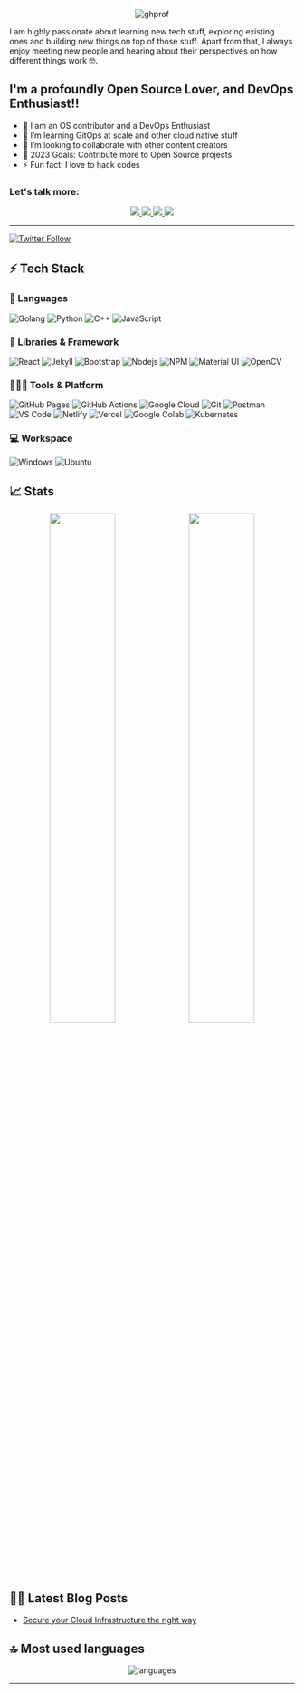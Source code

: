 <div align="center">
  
  ![ghprof](https://github.com/afzal442/afzal442/assets/11625672/0aec460c-259d-4aa7-ae7c-40c92b17aa73)
</div>

<!-- [![Website](https://img.shields.io/website?label=afzal-space.co&style=for-the-badge&url=https%3A%2F%2Fafzal-space.co)](https://afzal-space.co) -->

I am highly passionate about learning new tech stuff, exploring existing ones and building new things on top of those stuff. Apart from that, I always enjoy meeting new people and hearing about their perspectives on how different things work 🤓.


## I'm a profoundly Open Source Lover, and DevOps Enthusiast!!

- 🔭 I am an OS contributor and a DevOps Enthusiast
- 🌱 I’m learning GitOps at scale and other cloud native stuff
- 👯 I’m looking to collaborate with other content creators
- 🥅 2023 Goals: Contribute more to Open Source projects
- ⚡ Fun fact: I love to hack codes


### Let's talk more:  

<p align="center">
	<a href="https://www.linkedin.com/in/">
		<img src="https://img.shields.io/badge/LinkedIn-0077B5?style=for-the-badge&logo=linkedin&logoColor=white" />
	</a>
	<a href="https://twitter.com/Afzalshams1">
		<img src="https://img.shields.io/badge/Twitter-1DA1F2?style=for-the-badge&logo=twitter&logoColor=white" />
	</a>
	<a href="https://afzalhack.hashnode.dev/">
		<img src="https://img.shields.io/badge/hashnode-0A0A0A?style=for-the-badge&logo=hashnode&logoColor=blue" />
<!-- 	</a>
        <a href="https://asmit2952.github.io/">
		<img src="https://img.shields.io/badge/portfolio-1AA260?style=for-the-badge&logo=About.me&logoColor=white" />
	</a> -->
    <a>
        <a href="mailto:afzal442@gmail.com">
		<img src="https://img.shields.io/badge/Gmail-D14836?style=for-the-badge&logo=gmail&logoColor=white" />
	</a>
</p>

---
[![Twitter Follow](https://img.shields.io/twitter/follow/AfzalShams1?color=1DA1F2&logo=twitter&style=for-the-badge)](https://twitter.com/intent/follow?original_referer=https%3A%2F%2Fgithub.com%2FAfzalShams1&screen_name=AfzalShams1)

## ⚡ Tech Stack

### 🚀 Languages

![Golang](https://img.shields.io/badge/Golang-1DA1F2?style=for-the-badge&logo=golang&logoColor=white)
![Python](https://img.shields.io/badge/Python-FFD43B?style=for-the-badge&logo=python&logoColor=306998)
![C++](https://img.shields.io/badge/C%2B%2B-00599C?style=for-the-badge&logo=c%2B%2B&logoColor=white)
![JavaScript](https://img.shields.io/badge/JavaScript-323330?style=for-the-badge&logo=javascript&logoColor=F7DF1E)

### 🧩 Libraries & Framework

![React](https://img.shields.io/badge/React-20232A?style=for-the-badge&logo=react&logoColor=61DAFB)
![Jekyll](https://img.shields.io/badge/Jekyll-CC0000?style=for-the-badge&logo=Jekyll&logoColor=white)
![Bootstrap](https://img.shields.io/badge/Bootstrap-563D7C?style=for-the-badge&logo=bootstrap&logoColor=white)
![Nodejs](https://img.shields.io/badge/Node.js-339933?style=for-the-badge&logo=nodedotjs&logoColor=white)
![NPM](https://img.shields.io/badge/npm-CB3837?style=for-the-badge&logo=npm&logoColor=white)
![Material UI](https://img.shields.io/badge/Material--UI-0081CB?style=for-the-badge&logo=material-ui&logoColor=white)
![OpenCV](https://img.shields.io/badge/OpenCV-27338e?style=for-the-badge&logo=OpenCV&logoColor=white)

### 🧑🏻‍💻 Tools & Platform

![GitHub Pages](https://img.shields.io/badge/GitHub_Pages-100000?style=for-the-badge&logo=github&logoColor=white)
![GitHub Actions](https://img.shields.io/badge/GitHub_Actions-2088FF?style=for-the-badge&logo=github-actions&logoColor=white)
![Google Cloud](https://img.shields.io/badge/Google_Cloud-4285F4?style=for-the-badge&logo=google-cloud&logoColor=white)
![Git](https://img.shields.io/badge/Git-F05032?style=for-the-badge&logo=git&logoColor=white)
![Postman](https://img.shields.io/badge/Postman-FF6C37?style=for-the-badge&logo=Postman&logoColor=white)
![VS Code](https://img.shields.io/badge/Visual_Studio_Code-0078D4?style=for-the-badge&logo=visual%20studio%20code&logoColor=white)
![Netlify](https://img.shields.io/badge/Netlify-00C7B7?style=for-the-badge&logo=netlify&logoColor=white)
![Vercel](https://img.shields.io/badge/Vercel-000000?style=for-the-badge&logo=vercel&logoColor=white)
![Google Colab](https://img.shields.io/badge/Colab-F9AB00?style=for-the-badge&logo=googlecolab&color=525252)
![Kubernetes](https://img.shields.io/badge/kubernetes-326ce5.svg?&style=for-the-badge&logo=kubernetes&logoColor=white)

### 💻 Workspace

![Windows](https://img.shields.io/badge/Windows-0078D6?style=for-the-badge&logo=windows&logoColor=white)
![Ubuntu](https://img.shields.io/badge/Ubuntu-E95420?style=for-the-badge&logo=ubuntu&logoColor=white)

## 📈 Stats

<p align="center">
  <img width="48%" src="https://github-readme-stats.vercel.app/api?username=afzal442&show_icons=true&hide_border=true&theme=radical" />
  <img width="48%" src="https://github-readme-streak-stats.herokuapp.com/?user=afzal442&hide_border=true&theme=radical" />
</p>

## ✍🏻 Latest Blog Posts

<!-- BLOG-POST-LIST:START -->
- [Secure your Cloud Infrastructure the right way](https://afzalhack.hashnode.dev/secure-your-cloud-infrastructure-the-right-way)
<!-- BLOG-POST-LIST:END -->

## 🔝 Most used languages

<p align="center">
  <img alt="languages" src="https://github-readme-stats.vercel.app/api/top-langs/?username=afzal442&layout=compact&hide_border=true&theme=radical" />
</p>

---
<!--
## 📕 Pinned Repositories

<p align="center">

<a href="https://github.com/afzal442/Weather-App">
  <img align="center" src="https://github-readme-stats.vercel.app/api/pin/?username=afzal442&repo=Weather-App&hide_border=true&theme=radical" />
</a>

</p>

---
-->
<!--
<p align="center">
   <img src="https://github.com/afzal442/afzal442/blob/output/github-contribution-grid-snake.svg" alt="snake">
</p>
-->
